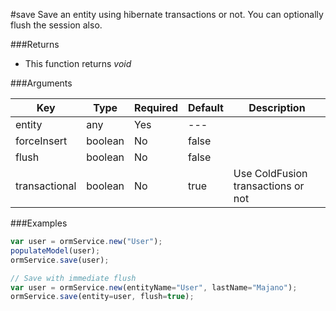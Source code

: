 #save
Save an entity using hibernate transactions or not. You can optionally flush the session also.

###Returns

* This function returns *void*


###Arguments

| Key | Type | Required | Default | Description |
| --- | --- | --- | --- | --- |
| entity | any | Yes | --- |  |
| forceInsert | boolean | No | false |  |
| flush | boolean | No | false |  |
| transactional | boolean | No | true | Use ColdFusion transactions or not |

###Examples

```javascript
var user = ormService.new("User");
populateModel(user);
ormService.save(user);

// Save with immediate flush
var user = ormService.new(entityName="User", lastName="Majano");
ormService.save(entity=user, flush=true);
```